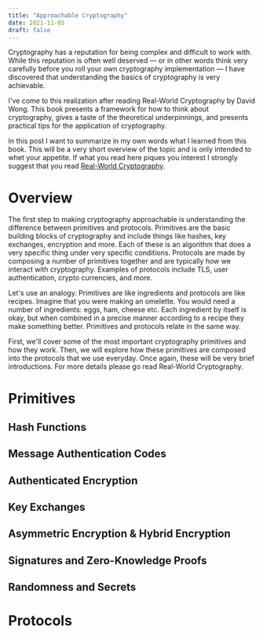 ```yaml
---
title: "Approachable Cryptography"
date: 2021-11-05
draft: false
---
```


Cryptography has a reputation for being complex and difficult to work with. While this reputation is often well deserved — or in other words think very carefully before you roll your own cryptography implementation — I have discovered that understanding the basics of cryptography is very achievable.

I've come to this realization after reading Real-World Cryptography by David Wong. This book presents a framework for how to think about cryptography, gives a taste of the theoretical underpinnings, and presents practical tips for the application of cryptography.

In this post I want to summarize in my own words what I learned from this book. This will be a very short overview of the topic and is only intended to whet your appetite. If what you read here piques you interest I strongly suggest that you read [Real-World Cryptography](https://www.manning.com/books/real-world-cryptography).

# Overview

The first step to making cryptography approachable is understanding the difference between primitives and protocols. Primitives are the basic building blocks of cryptography and include things like hashes, key exchanges, encryption and more. Each of these is an algorithm that does a very specific thing under very specific conditions. Protocols are made by composing a number of primitives together and are typically how we interact with cryptography. Examples of protocols include TLS, user authentication, crypto currencies, and more.

Let's use an analogy. Primitives are like ingredients and protocols are like recipes. Imagine that you were making an omelette. You would need a number of ingredients: eggs, ham, cheese etc. Each ingredient by itself is okay, but when combined in a precise manner according to a recipe they make something better. Primitives and protocols relate in the same way.

First, we'll cover some of the most important cryptography primitives and how they work. Then, we will explore how these primitives are composed into the protocols that we use everyday. Once again, these will be very brief introductions. For more details please go read Real-World Cryptography.

# Primitives

## Hash Functions

## Message Authentication Codes

## Authenticated Encryption

## Key Exchanges

## Asymmetric Encryption & Hybrid Encryption

## Signatures and Zero-Knowledge Proofs

## Randomness and Secrets

# Protocols
